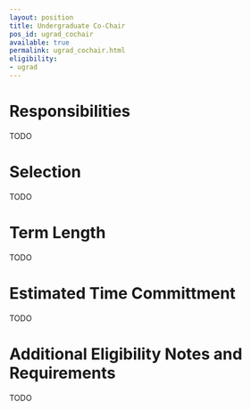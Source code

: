```yaml
---
layout: position
title: Undergraduate Co-Chair
pos_id: ugrad_cochair
available: true
permalink: ugrad_cochair.html
eligibility:
- ugrad
---
```


# Responsibilities
TODO

# Selection
TODO

# Term Length
TODO

# Estimated Time Committment
TODO

# Additional Eligibility Notes and Requirements
TODO
